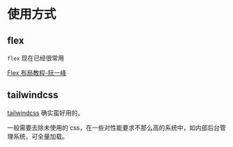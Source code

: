 # 使用方式

## flex

`flex` 现在已经很常用

[Flex 布局教程-阮一峰](https://www.ruanyifeng.com/blog/2015/07/flex-grammar.html)

## tailwindcss

[tailwindcss](https://tailwindcss.com/docs/installation) 确实蛮好用的。

一般需要去除未使用的 css，在一些对性能要求不那么高的系统中，如内部后台管理系统，可全量加载。
